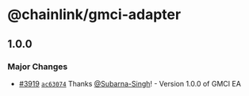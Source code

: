 # @chainlink/gmci-adapter

## 1.0.0

### Major Changes

- [#3919](https://github.com/smartcontractkit/external-adapters-js/pull/3919) [`ac63074`](https://github.com/smartcontractkit/external-adapters-js/commit/ac630746fb3df3d665448e44b76cce0ee39f2f54) Thanks [@Subarna-Singh](https://github.com/Subarna-Singh)! - Version 1.0.0 of GMCI EA
